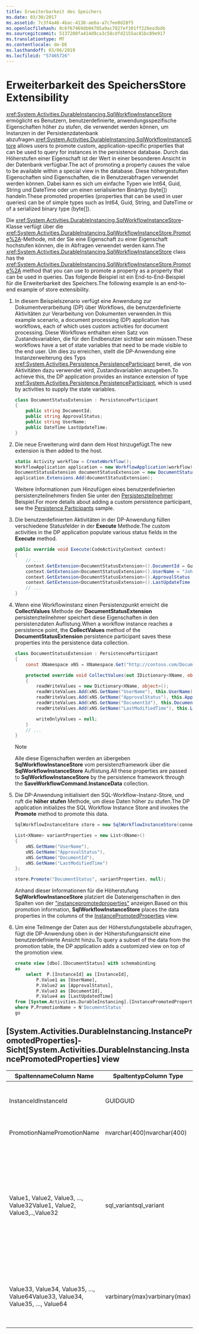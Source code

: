 ```yaml
---
title: Erweiterbarkeit des Speichers
ms.date: 03/30/2017
ms.assetid: 7c3f4a46-4bac-4138-ae6a-a7c7ee0d28f5
ms.openlocfilehash: 0c6f67469db04705a9ac7827ef301ff226ea3bdb
ms.sourcegitcommit: 5137208fa414d9ca3c58cdfd2155ac81bc89e917
ms.translationtype: MT
ms.contentlocale: de-DE
ms.lasthandoff: 03/06/2019
ms.locfileid: "57465726"
---
```

# <a name="store-extensibility"></a><span data-ttu-id="4fba0-102">Erweiterbarkeit des Speichers</span><span class="sxs-lookup"><span data-stu-id="4fba0-102">Store Extensibility</span></span>

<span data-ttu-id="4fba0-103"><xref:System.Activities.DurableInstancing.SqlWorkflowInstanceStore> ermöglicht es Benutzern, benutzerdefinierte, anwendungsspezifische Eigenschaften höher zu stufen, die verwendet werden können, um Instanzen in der Persistenzdatenbank abzufragen.</span><span class="sxs-lookup"><span data-stu-id="4fba0-103"><xref:System.Activities.DurableInstancing.SqlWorkflowInstanceStore> allows users to promote custom, application-specific properties that can be used to query for instances in the persistence database.</span></span> <span data-ttu-id="4fba0-104">Durch das Höherstufen einer Eigenschaft ist der Wert in einer besonderen Ansicht in der Datenbank verfügbar.</span><span class="sxs-lookup"><span data-stu-id="4fba0-104">The act of promoting a property causes the value to be available within a special view in the database.</span></span> <span data-ttu-id="4fba0-105">Diese höhergestuften Eigenschaften sind Eigenschaften, die in Benutzerabfragen verwendet werden können. Dabei kann es sich um einfache Typen wie Int64, Guid, String und DateTime oder um einen serialisierten Binärtyp (byte[]) handeln.</span><span class="sxs-lookup"><span data-stu-id="4fba0-105">These promoted properties (properties that can be used in user queries) can be of simple types such as Int64, Guid, String, and DateTime or of a serialized binary type (byte[]).</span></span>

<span data-ttu-id="4fba0-106">Die <xref:System.Activities.DurableInstancing.SqlWorkflowInstanceStore>-Klasse verfügt über die <xref:System.Activities.DurableInstancing.SqlWorkflowInstanceStore.Promote%2A>-Methode, mit der Sie eine Eigenschaft zu einer Eigenschaft hochstufen können, die in Abfragen verwendet werden kann.</span><span class="sxs-lookup"><span data-stu-id="4fba0-106">The <xref:System.Activities.DurableInstancing.SqlWorkflowInstanceStore> class has the <xref:System.Activities.DurableInstancing.SqlWorkflowInstanceStore.Promote%2A> method that you can use to promote a property as a property that can be used in queries.</span></span> <span data-ttu-id="4fba0-107">Das folgende Beispiel ist ein End-to-End-Beispiel für die Erweiterbarkeit des Speichers.</span><span class="sxs-lookup"><span data-stu-id="4fba0-107">The following example is an end-to-end example of store extensibility.</span></span>

1. <span data-ttu-id="4fba0-108">In diesem Beispielszenario verfügt eine Anwendung zur Dokumentverarbeitung (DP) über Workflows, die benutzerdefinierte Aktivitäten zur Verarbeitung von Dokumenten verwenden.</span><span class="sxs-lookup"><span data-stu-id="4fba0-108">In this example scenario, a document processing (DP) application has workflows, each of which uses custom activities for document processing.</span></span> <span data-ttu-id="4fba0-109">Diese Workflows enthalten einen Satz von Zustandsvariablen, die für den Endbenutzer sichtbar sein müssen.</span><span class="sxs-lookup"><span data-stu-id="4fba0-109">These workflows have a set of state variables that need to be made visible to the end user.</span></span> <span data-ttu-id="4fba0-110">Um dies zu erreichen, stellt die DP-Anwendung eine Instanzerweiterung des Typs <xref:System.Activities.Persistence.PersistenceParticipant> bereit, die von Aktivitäten dazu verwendet wird, Zustandsvariablen anzugeben.</span><span class="sxs-lookup"><span data-stu-id="4fba0-110">To achieve this, the DP application provides an instance extension of type <xref:System.Activities.Persistence.PersistenceParticipant>, which is used by activities to supply the state variables.</span></span>

    ```csharp
    class DocumentStatusExtension : PersistenceParticipant
    {
        public string DocumentId;
        public string ApprovalStatus;
        public string UserName;
        public DateTime LastUpdateTime;
    }
    ```

2. <span data-ttu-id="4fba0-111">Die neue Erweiterung wird dann dem Host hinzugefügt.</span><span class="sxs-lookup"><span data-stu-id="4fba0-111">The new extension is then added to the host.</span></span>

    ```csharp
    static Activity workflow = CreateWorkflow();
    WorkflowApplication application = new WorkflowApplication(workflow);
    DocumentStatusExtension documentStatusExtension = new DocumentStatusExtension ();
    application.Extensions.Add(documentStatusExtension);
    ```

     <span data-ttu-id="4fba0-112">Weitere Informationen zum Hinzufügen eines benutzerdefinierten persistenzteilnehmers finden Sie unter den [Persistenzteilnehmer](../../../docs/framework/windows-workflow-foundation/persistence-participants.md) Beispiel.</span><span class="sxs-lookup"><span data-stu-id="4fba0-112">For more details about adding a custom persistence participant, see the [Persistence Participants](../../../docs/framework/windows-workflow-foundation/persistence-participants.md) sample.</span></span>

3. <span data-ttu-id="4fba0-113">Die benutzerdefinierten Aktivitäten in der DP-Anwendung füllen verschiedene Statusfelder in der **Execute** Methode.</span><span class="sxs-lookup"><span data-stu-id="4fba0-113">The custom activities in the DP application populate various status fields in the **Execute** method.</span></span>

    ```csharp
    public override void Execute(CodeActivityContext context)
    {
        // ...
        context.GetExtension<DocumentStatusExtension>().DocumentId = Guid.NewGuid();
        context.GetExtension<DocumentStatusExtension>().UserName = "John Smith";
        context.GetExtension<DocumentStatusExtension>().ApprovalStatus = "Approved";
        context.GetExtension<DocumentStatusExtension>().LastUpdateTime = DateTime.Now();
        // ...
    }
    ```

4. <span data-ttu-id="4fba0-114">Wenn eine Workflowinstanz einen Persistenzpunkt erreicht die **CollectValues** Methode der **DocumentStatusExtension** persistenzteilnehmer speichert diese Eigenschaften in den persistenzdaten Auflistung.</span><span class="sxs-lookup"><span data-stu-id="4fba0-114">When a workflow instance reaches a persistence point, the **CollectValues** method of the **DocumentStatusExtension** persistence participant saves these properties into the persistence data collection.</span></span>

    ```csharp
    class DocumentStatusExtension : PersistenceParticipant
    {
        const XNamespace xNS = XNamespace.Get("http://contoso.com/DocumentStatus");

        protected override void CollectValues(out IDictionary<XName, object> readWriteValues, out IDictionary<XName, object> writeOnlyValues)
        {
            readWriteValues = new Dictionary<XName, object>();
            readWriteValues.Add(xNS.GetName("UserName"), this.UserName);
            readWriteValues.Add(xNS.GetName("ApprovalStatus"), this.ApprovalStatus);
            readWriteValues.Add(xNS.GetName("DocumentId"), this.DocumentId);
            readWriteValues.Add(xNS.GetName("LastModifiedTime"), this.LastUpdateTime);

            writeOnlyValues = null;
        }
        // ...
    }
    ```

    > [!NOTE]
    > <span data-ttu-id="4fba0-115">Alle diese Eigenschaften werden an übergeben **SqlWorkflowInstanceStore** vom persistenzframework über die **SqlWorkflowInstanceStore** Auflistung.</span><span class="sxs-lookup"><span data-stu-id="4fba0-115">All these properties are passed to **SqlWorkflowInstanceStore** by the persistence framework through the **SaveWorkflowCommand.InstanceData** collection.</span></span>

5. <span data-ttu-id="4fba0-116">Die DP-Anwendung initialisiert den SQL-Workflow-Instanz-Store, und ruft die **höher stufen** Methode, um diese Daten höher zu stufen.</span><span class="sxs-lookup"><span data-stu-id="4fba0-116">The DP application initializes the SQL Workflow Instance Store and invokes the **Promote** method to promote this data.</span></span>

    ```csharp
    SqlWorkflowInstanceStore store = new SqlWorkflowInstanceStore(connectionString);

    List<XName> variantProperties = new List<XName>()
    {
        xNS.GetName("UserName"),
        xNS.GetName("ApprovalStatus"),
        xNS.GetName("DocumentId"),
        xNS.GetName("LastModifiedTime")
    };

    store.Promote("DocumentStatus", variantProperties, null);
    ```

    <span data-ttu-id="4fba0-117">Anhand dieser Informationen für die Höherstufung **SqlWorkflowInstanceStore** platziert die Dateneigenschaften in den Spalten von der ["instancepromotedproperties"](#InstancePromotedProperties) anzeigen.</span><span class="sxs-lookup"><span data-stu-id="4fba0-117">Based on this promotion information, **SqlWorkflowInstanceStore** places the data properties in the columns of the [InstancePromotedProperties](#InstancePromotedProperties) view.</span></span>

6. <span data-ttu-id="4fba0-118">Um eine Teilmenge der Daten aus der Höherstufungstabelle abzufragen, fügt die DP-Anwendung oben in der Höherstufungsansicht eine benutzerdefinierte Ansicht hinzu.</span><span class="sxs-lookup"><span data-stu-id="4fba0-118">To query a subset of the data from the promotion table, the DP application adds a customized view on top of the promotion view.</span></span>

    ```sql
    create view [dbo].[DocumentStatus] with schemabinding
    as
        select  P.[InstanceId] as [InstanceId],
            P.Value1 as [UserName],
            P.Value2 as [ApprovalStatus],
            P.Value3 as [DocumentId],
            P.Value4 as [LastUpdatedTime]
    from [System.Activities.DurableInstancing].[InstancePromotedProperties] as P
    where P.PromotionName = N'DocumentStatus'
    go
    ```

## <a name="InstancePromotedProperties"></a> <span data-ttu-id="4fba0-119">[System.Activities.DurableInstancing.InstancePromotedProperties]-Sicht</span><span class="sxs-lookup"><span data-stu-id="4fba0-119">[System.Activities.DurableInstancing.InstancePromotedProperties] view</span></span>

|<span data-ttu-id="4fba0-120">Spaltenname</span><span class="sxs-lookup"><span data-stu-id="4fba0-120">Column Name</span></span>|<span data-ttu-id="4fba0-121">Spaltentyp</span><span class="sxs-lookup"><span data-stu-id="4fba0-121">Column Type</span></span>|<span data-ttu-id="4fba0-122">Beschreibung</span><span class="sxs-lookup"><span data-stu-id="4fba0-122">Description</span></span>|
|-----------------|-----------------|-----------------|
|<span data-ttu-id="4fba0-123">InstanceId</span><span class="sxs-lookup"><span data-stu-id="4fba0-123">InstanceId</span></span>|<span data-ttu-id="4fba0-124">GUID</span><span class="sxs-lookup"><span data-stu-id="4fba0-124">GUID</span></span>|<span data-ttu-id="4fba0-125">Die Workflowinstanz, der diese Höherstufung angehört.</span><span class="sxs-lookup"><span data-stu-id="4fba0-125">The workflow instance that this promotion belongs to.</span></span>|
|<span data-ttu-id="4fba0-126">PromotionName</span><span class="sxs-lookup"><span data-stu-id="4fba0-126">PromotionName</span></span>|<span data-ttu-id="4fba0-127">nvarchar(400)</span><span class="sxs-lookup"><span data-stu-id="4fba0-127">nvarchar(400)</span></span>|<span data-ttu-id="4fba0-128">Der Name der Höherstufung.</span><span class="sxs-lookup"><span data-stu-id="4fba0-128">The name of the promotion itself.</span></span>|
|<span data-ttu-id="4fba0-129">Value1, Value2, Value3, ..., Value32</span><span class="sxs-lookup"><span data-stu-id="4fba0-129">Value1, Value2, Value3,..,Value32</span></span>|<span data-ttu-id="4fba0-130">sql_variant</span><span class="sxs-lookup"><span data-stu-id="4fba0-130">sql_variant</span></span>|<span data-ttu-id="4fba0-131">Der Wert der höhergestuften Eigenschaft.</span><span class="sxs-lookup"><span data-stu-id="4fba0-131">The value of the promoted property itself.</span></span> <span data-ttu-id="4fba0-132">Die meisten primitiven Datentypen in SQL mit Ausnahme der binären Blobs und Zeichenfolgen über 8000 Byte Länge sind für sql_variant geeignet.</span><span class="sxs-lookup"><span data-stu-id="4fba0-132">Most SQL primitive data types except binary blobs and strings over 8000 bytes in length can fit in sql_variant.</span></span>|
|<span data-ttu-id="4fba0-133">Value33, Value34, Value35, …, Value64</span><span class="sxs-lookup"><span data-stu-id="4fba0-133">Value33, Value34, Value35, …, Value64</span></span>|<span data-ttu-id="4fba0-134">varbinary(max)</span><span class="sxs-lookup"><span data-stu-id="4fba0-134">varbinary(max)</span></span>|<span data-ttu-id="4fba0-135">Der Wert von höher gestuften Eigenschaften, die explizit als varbinary(max) deklariert werden.</span><span class="sxs-lookup"><span data-stu-id="4fba0-135">The value of promoted properties that are explicitly declared as varbinary(max).</span></span>|
